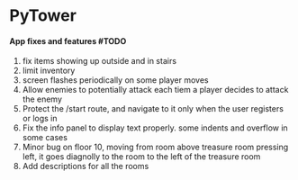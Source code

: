 # PyTower
<h4>App fixes and features #TODO</h4>
<ol>
    <li>fix items showing up outside and in stairs</li>
    <li>limit inventory</li>
    <li>screen flashes periodically on some player moves</li>
    <li>Allow enemies to potentially attack each tiem a player decides to attack the enemy</li>
    <li>Protect the /start route, and navigate to it only when the user registers or logs in</li>
    <li>Fix the info panel to display text properly.  some indents and overflow in some cases</li>
    <li>Minor bug on floor 10, moving from room above treasure room pressing left, it goes diagnolly to the room to the left of the treasure room</li>
    <li>Add descriptions for all the rooms</li>
</ol>

